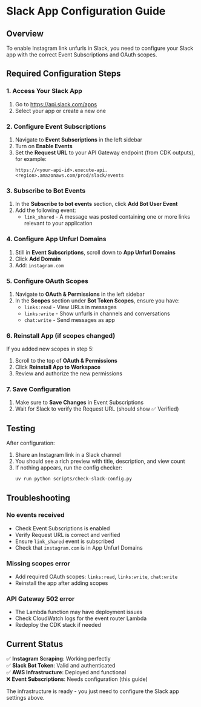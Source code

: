 # Slack App Configuration Guide

## Overview
To enable Instagram link unfurls in Slack, you need to configure your Slack app with the correct Event Subscriptions and OAuth scopes.

## Required Configuration Steps

### 1. Access Your Slack App
1. Go to https://api.slack.com/apps
2. Select your app or create a new one

### 2. Configure Event Subscriptions
1. Navigate to **Event Subscriptions** in the left sidebar
2. Turn on **Enable Events**
3. Set the **Request URL** to your API Gateway endpoint (from CDK outputs), for example:
   ```
   https://<your-api-id>.execute-api.<region>.amazonaws.com/prod/slack/events
   ```

### 3. Subscribe to Bot Events
1. In the **Subscribe to bot events** section, click **Add Bot User Event**
2. Add the following event:
   - `link_shared` - A message was posted containing one or more links relevant to your application

### 4. Configure App Unfurl Domains
1. Still in **Event Subscriptions**, scroll down to **App Unfurl Domains**
2. Click **Add Domain**
3. Add: `instagram.com`

### 5. Configure OAuth Scopes
1. Navigate to **OAuth & Permissions** in the left sidebar
2. In the **Scopes** section under **Bot Token Scopes**, ensure you have:
   - `links:read` - View URLs in messages
   - `links:write` - Show unfurls in channels and conversations
   - `chat:write` - Send messages as app

### 6. Reinstall App (if scopes changed)
If you added new scopes in step 5:
1. Scroll to the top of **OAuth & Permissions**
2. Click **Reinstall App to Workspace**
3. Review and authorize the new permissions

### 7. Save Configuration
1. Make sure to **Save Changes** in Event Subscriptions
2. Wait for Slack to verify the Request URL (should show ✅ Verified)

## Testing
After configuration:
1. Share an Instagram link in a Slack channel
2. You should see a rich preview with title, description, and view count
3. If nothing appears, run the config checker:
   ```bash
   uv run python scripts/check-slack-config.py
   ```

## Troubleshooting

### No events received
- Check Event Subscriptions is enabled
- Verify Request URL is correct and verified
- Ensure `link_shared` event is subscribed
- Check that `instagram.com` is in App Unfurl Domains

### Missing scopes error
- Add required OAuth scopes: `links:read`, `links:write`, `chat:write`
- Reinstall the app after adding scopes

### API Gateway 502 error
- The Lambda function may have deployment issues
- Check CloudWatch logs for the event router Lambda
- Redeploy the CDK stack if needed

## Current Status
✅ **Instagram Scraping**: Working perfectly  
✅ **Slack Bot Token**: Valid and authenticated  
✅ **AWS Infrastructure**: Deployed and functional  
❌ **Event Subscriptions**: Needs configuration (this guide)  

The infrastructure is ready - you just need to configure the Slack app settings above.
